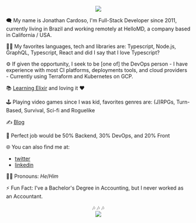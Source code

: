 <p align="center"><img src="https://i.imgur.com/DkqE6y7.png" /></p>


🗨 My name is Jonathan Cardoso, I'm Full-Stack Developer since 2011, currently living in Brazil and working remotely at HelloMD, a company based in California / USA.

👨‍💻 My favorites languages, tech and libraries are: Typescript, Node.js, GraphQL, Typescript, React and did I say that I love Typescript?

⚙ If given the opportunity, I seek to be [one of] the DevOps person - I have experience with most CI platforms, deployments tools, and cloud providers - Currently using Terraform and Kubernetes on GCP.

📚 [Learning Elixir](https://github.com/JCMais/learning/tree/master/elixir) and loving it ❤

🕹 Playing video games since I was kid, favorites genres are: (J)RPGs, Turn-Based, Survival, Sci-fi and Roguelike

✍ [Blog](https://jonathancardoso.com/)

🤩 Perfect job would be 50% Backend, 30% DevOps, and 20% Front

🌐 You can also find me at:
  - [twitter](https://twitter.com/_jonathancardos)
  - [linkedin](https://www.linkedin.com/in/jonathancardoso/)

🙋‍♂️ Pronouns: _He_/_Him_

⚡ Fun Fact: I've a Bachelor's Degree in Accounting, but I never worked as an Accountant.

<p align="center">🎶 🎶 🎶<br /><a href="https://github.com/JCMais/spotify-svg-currently-playing" title="Pretty cool huh? Click for source-code"><img src="https://spotify-currently-playing.netlify.app/.netlify/functions/handler" /></a></p>
